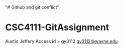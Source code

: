 “# Github and git conflict”.
# CSC4111-GitAssignment
Austin Jeffery
Access id = gy3112
gy3112@wayne.edu
